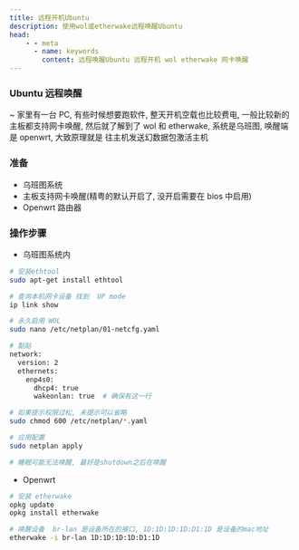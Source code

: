 ```yaml
---
title: 远程开机Ubuntu
description: 使用wol或etherwake远程唤醒Ubuntu
head:
    - - meta
      - name: keywords
        content: 远程唤醒Ubuntu 远程开机 wol etherwake 网卡唤醒
---
```


### Ubuntu 远程唤醒

~ 家里有一台 PC, 有些时候想要跑软件, 整天开机空载也比较费电, 一般比较新的主板都支持网卡唤醒, 然后就了解到了 wol 和 etherwake, 系统是乌班图, 唤醒端是 openwrt, 大致原理就是 往主机发送幻数据包激活主机

### 准备

- 乌班图系统
- 主板支持网卡唤醒(精粤的默认开启了, 没开启需要在 bios 中启用)
- Openwrt 路由器


### 操作步骤

- 乌班图系统内

```bash
# 安装ethtool
sudo apt-get install ethtool

# 查询本机网卡设备 找到  UP mode
ip link show

# 永久启用 WOL
sudo nano /etc/netplan/01-netcfg.yaml

# 黏贴
network:
  version: 2
  ethernets:
    enp4s0:
      dhcp4: true
      wakeonlan: true  # 确保有这一行

# 如果提示权限过松, 未提示可以省略
sudo chmod 600 /etc/netplan/*.yaml

# 应用配置
sudo netplan apply

# 睡眠可能无法唤醒, 最好是shutdown之后在唤醒
```

- Openwrt

```bash
# 安装 etherwake
opkg update
opkg install etherwake

# 唤醒设备  br-lan 是设备所在的接口, 1D:1D:1D:1D:D1:1D 是设备的mac地址
etherwake -i br-lan 1D:1D:1D:1D:D1:1D
```
